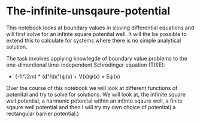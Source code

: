 # The-infinite-unsqaure-potential
This notebook looks at boundary values in sloving differential equations and will first solve for an infinte square potenital well. It will the be possible to extend this to calculate for systems where there is no simple analytical solution.

The task involves applying knowlegde of boundary value problems to the one-dimentional time-independent Schrodinger equation (TISE): 
-  (-ħ²/2m) * (d²/dx²)ψ(x) + V(x)ψ(x) = Eψ(x)


Over the course of this notebook we will look at different functions of potenital and try to solve for solutions. We will look at, the infinite square well potential, a harmonic potenital within an infinte sqaure well, a finite sqaure well potential and then I will try  my own choice of potenital( a rectangular barrier potential.) 
